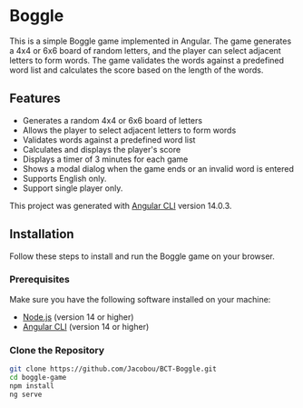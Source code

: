 # Boggle

This is a simple Boggle game implemented in Angular. The game generates a 4x4 or 6x6 board of random letters, and the player can select adjacent letters to form words. The game validates the words against a predefined word list and calculates the score based on the length of the words.

## Features

- Generates a random 4x4 or 6x6 board of letters
- Allows the player to select adjacent letters to form words
- Validates words against a predefined word list
- Calculates and displays the player's score
- Displays a timer of 3 minutes for each game
- Shows a modal dialog when the game ends or an invalid word is entered
- Supports English only.
- Support single player only.

This project was generated with [Angular CLI](https://github.com/angular/angular-cli) version 14.0.3.

## Installation

Follow these steps to install and run the Boggle game on your browser.

### Prerequisites

Make sure you have the following software installed on your machine:

- [Node.js](https://nodejs.org/) (version 14 or higher)
- [Angular CLI](https://cli.angular.io/) (version 14 or higher)

### Clone the Repository

```bash
git clone https://github.com/Jacobou/BCT-Boggle.git
cd boggle-game
npm install
ng serve
